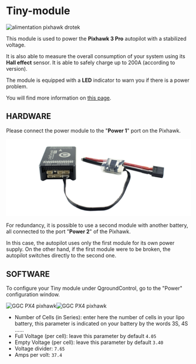 # Tiny-module

![alimentation pixhawk drotek](https://drotek.com/wp-content/uploads/2017/01/module-d-alimentation-53v-capteur-couranttension.jpg)

This module is used to power the **Pixhawk 3 Pro** autopilot with a stabilized voltage.

It is also able to measure the overall consumption of your system using its **Hall effect** sensor. It is able to safely charge up to 200A \(according to version\).

The module is equipped with a **LED** indicator to warn you if there is a power problem.

You will find more information on [this page](https://store.drotek.com/power-supply/806-612-voltage-current-power-supply.html#/133-dropix_option-100a).

## HARDWARE

Please connect the power module to the "**Power 1**" port on the Pixhawk.

![](../../.gitbook/assets/pixhawk-plug-to-current-voltage-mounted-drotek.png)

For redundancy, it is possible to use a second module with another battery, all connected to the port "**Power 2**" of the Pixhawk.

In this case, the autopilot uses only the first module for its own power supply. On the other hand, if the first module were to be broken, the autopilot switches directly to the second one.

## SOFTWARE

To configure your Tiny module under QgroundControl, go to the "Power" configuration window.

![GGC PX4 pixhawk](https://drotek.com/wp-content/uploads/2017/01/Menu_Power_QGC.png)![GGC PX4 pixhawk](https://drotek.com/wp-content/uploads/2017/01/Window_Power_QGC-700x592.png)

* Number of Cells \(in Series\): enter here the number of cells in your lipo battery, this parameter is indicated on your battery by the words 3S, 4S ......
* Full Voltage \(per cell\): leave this parameter by default `4.05`
* Empty Voltage \(per cell\): leave this parameter by default `3.40`
* Voltage divider: `7.65`
* Amps per volt: `37.4`

